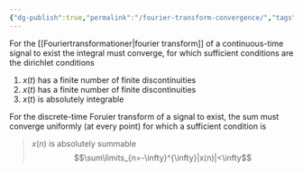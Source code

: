 ```yaml
---
{"dg-publish":true,"permalink":"/fourier-transform-convergence/","tags":["digitalsignalbehandling"]}
---
```


For the [[Fouriertransformationer\|fourier transform]] of a continuous-time signal to exist the integral must converge, for which sufficient conditions are the dirichlet conditions
1. $x(t)$ has a finite number of finite discontinuities
2. $x(t)$ has a finite number of finite discontinuities
3. $x(t)$ is absolutely integrable

For the discrete-time Foruier transform of a signal to exist, the sum must converge uniformly (at every point) for which a sufficient condition is
> $x(n)$ is absolutely summable $$\sum\limits_{n=-\infty}^{\infty}|x(n)|<\infty$$
